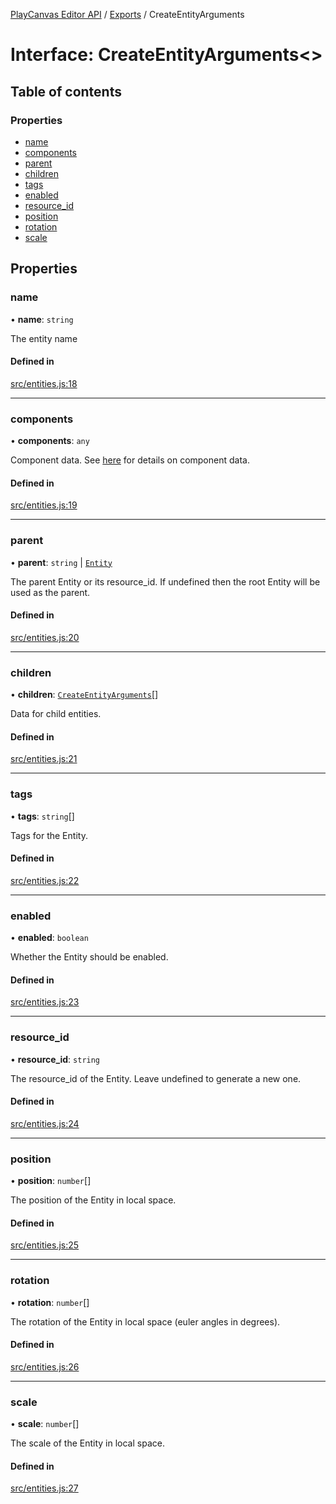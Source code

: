 [PlayCanvas Editor API](../README.md) / [Exports](../modules.md) / CreateEntityArguments

# Interface: CreateEntityArguments<\>

## Table of contents

### Properties

- [name](CreateEntityArguments.md#name)
- [components](CreateEntityArguments.md#components)
- [parent](CreateEntityArguments.md#parent)
- [children](CreateEntityArguments.md#children)
- [tags](CreateEntityArguments.md#tags)
- [enabled](CreateEntityArguments.md#enabled)
- [resource\_id](CreateEntityArguments.md#resource_id)
- [position](CreateEntityArguments.md#position)
- [rotation](CreateEntityArguments.md#rotation)
- [scale](CreateEntityArguments.md#scale)

## Properties

### name

• **name**: `string`

The entity name

#### Defined in

[src/entities.js:18](https://github.com/playcanvas/editor-api/blob/1e69a27/src/entities.js#L18)

___

### components

• **components**: `any`

Component data. See [here](EntityProperties.md) for details on component data.

#### Defined in

[src/entities.js:19](https://github.com/playcanvas/editor-api/blob/1e69a27/src/entities.js#L19)

___

### parent

• **parent**: `string` \| [`Entity`](../classes/Entity.md)

The parent Entity or its resource_id. If undefined then the root Entity will be used as the parent.

#### Defined in

[src/entities.js:20](https://github.com/playcanvas/editor-api/blob/1e69a27/src/entities.js#L20)

___

### children

• **children**: [`CreateEntityArguments`](CreateEntityArguments.md)[]

Data for child entities.

#### Defined in

[src/entities.js:21](https://github.com/playcanvas/editor-api/blob/1e69a27/src/entities.js#L21)

___

### tags

• **tags**: `string`[]

Tags for the Entity.

#### Defined in

[src/entities.js:22](https://github.com/playcanvas/editor-api/blob/1e69a27/src/entities.js#L22)

___

### enabled

• **enabled**: `boolean`

Whether the Entity should be enabled.

#### Defined in

[src/entities.js:23](https://github.com/playcanvas/editor-api/blob/1e69a27/src/entities.js#L23)

___

### resource\_id

• **resource\_id**: `string`

The resource_id of the Entity. Leave undefined to generate a new one.

#### Defined in

[src/entities.js:24](https://github.com/playcanvas/editor-api/blob/1e69a27/src/entities.js#L24)

___

### position

• **position**: `number`[]

The position of the Entity in local space.

#### Defined in

[src/entities.js:25](https://github.com/playcanvas/editor-api/blob/1e69a27/src/entities.js#L25)

___

### rotation

• **rotation**: `number`[]

The rotation of the Entity in local space (euler angles in degrees).

#### Defined in

[src/entities.js:26](https://github.com/playcanvas/editor-api/blob/1e69a27/src/entities.js#L26)

___

### scale

• **scale**: `number`[]

The scale of the Entity in local space.

#### Defined in

[src/entities.js:27](https://github.com/playcanvas/editor-api/blob/1e69a27/src/entities.js#L27)
